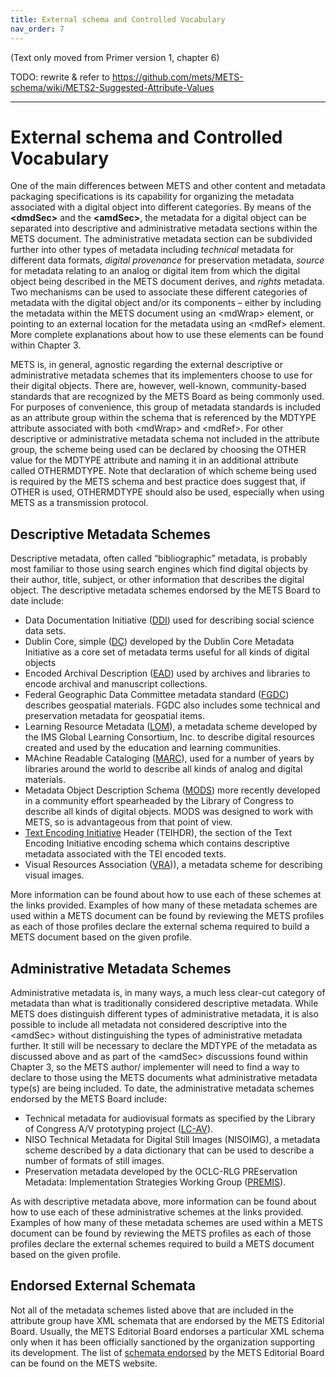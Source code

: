 ```yaml
---
title: External schema and Controlled Vocabulary
nav_order: 7
---
```


(Text only moved from Primer version 1, chapter 6)

TODO: rewrite & refer to https://github.com/mets/METS-schema/wiki/METS2-Suggested-Attribute-Values

***

# External schema and Controlled Vocabulary

One of the main differences between METS and other content and metadata packaging specifications is its capability for organizing the metadata associated with a digital object into different categories.  By means of the **&lt;dmdSec>** and the **&lt;amdSec>**, the metadata for a digital object can be separated into descriptive and administrative metadata sections within the METS document.  The administrative metadata section can be subdivided further into other types of metadata including _technical_ metadata for different data formats, _digital provenance_ for preservation metadata, _source_ for metadata relating to an analog or digital item from which the digital object being described in the METS document derives, and _rights_ metadata.  Two mechanisms can be used to associate these different categories of metadata with the digital object and/or its components – either by including the metadata within the METS document using an &lt;mdWrap> element, or pointing to an external location for the metadata using an &lt;mdRef> element.  More complete explanations about how to use these elements can be found within Chapter 3.

METS is, in general, agnostic regarding the external descriptive or administrative metadata schemes that its implementers choose to use for their digital objects.  There are, however, well-known, community-based standards that are recognized by the METS Board as being commonly used.  For purposes of convenience, this group of metadata standards is included as an attribute group within the schema that is referenced by the MDTYPE attribute associated with both &lt;mdWrap> and &lt;mdRef>.  For other descriptive or administrative metadata schema not included in the attribute group, the scheme being used can be declared by choosing the OTHER value for the MDTYPE attribute and naming it in an additional attribute called OTHERMDTYPE.  Note that declaration of which scheme being used is required by the METS schema and best practice does suggest that, if OTHER is used, OTHERMDTYPE should also be used, especially when using METS as a transmission protocol.


## **Descriptive Metadata Schemes**
Descriptive metadata, often called “bibliographic” metadata, is probably most familiar to those using search engines which find digital objects by their author, title, subject, or other information that describes the digital object.  The descriptive metadata schemes endorsed by the METS Board to date include:

* Data Documentation Initiative ([DDI](http://www.icpsr.umich.edu/DDI/)) used for describing social science data sets.
* Dublin Core, simple ([DC](http://dublincore.org/)) developed by the Dublin Core Metadata Initiative as a core set of metadata terms useful for all kinds of digital objects
* Encoded Archival Description ([EAD](http://www.loc.gov/ead/)) used by archives and libraries to encode archival and manuscript collections.
* Federal Geographic Data Committee metadata standard ([FGDC](http://www.fgdc.gov/)) describes geospatial materials.  FGDC also includes some technical and preservation metadata for geospatial items.
* Learning Resource Metadata ([LOM](http://www.imsproject.org/metadata/)), a metadata scheme developed by the IMS Global Learning Consortium, Inc. to describe digital resources created and used by the education and learning communities.  
* MAchine Readable Cataloging ([MARC](http://www.loc.gov/marc/)), used for a number of years by libraries around the world to describe all kinds of analog and digital materials. 
* Metadata Object Description Schema ([MODS](http://www.loc.gov/standards/mods/)) more recently developed in a community effort spearheaded by the Library of Congress to describe all kinds of digital objects.  MODS was designed to work with METS, so is advantageous from that point of view.
* [Text Encoding Initiative](http://www.tei-c.org/) Header (TEIHDR), the section of the Text Encoding Initiative encoding schema which contains descriptive metadata associated with the TEI encoded texts.
* Visual Resources Association ([VRA](http://www.vraweb.org/))), a metadata scheme for describing visual images.

More information can be found about how to use each of these schemes at the links provided.  Examples of how many of these metadata schemes are used within a METS document can be found by reviewing the METS profiles as each of those profiles declare the external schema required to build a METS document based on the given profile.



## **Administrative Metadata Schemes**
Administrative metadata is, in many ways, a much less clear-cut category of metadata than what is traditionally considered descriptive metadata.  While METS does distinguish different types of administrative metadata, it is also possible to include all metadata not considered descriptive into the &lt;amdSec> without distinguishing the types of administrative metadata further.  It still will be necessary to declare the MDTYPE of the metadata as discussed above and as part of the &lt;amdSec> discussions found within Chapter 3, so the METS author/ implementer will need to find a way to declare to those using the METS documents what administrative metadata type(s) are being included.  To date, the administrative metadata schemes endorsed by the METS Board include:

* Technical metadata for audiovisual formats as specified by the Library of Congress A/V prototyping project ([LC-AV](http://www.loc.gov/rr/mopic/avprot/digiprov_expl.html)).
* NISO Technical Metadata for Digital Still Images (NISOIMG), a metadata scheme described by a data dictionary that can be used to describe a number of formats of still images.
*  Preservation metadata developed by the OCLC-RLG PREservation Metadata:  Implementation Strategies Working Group (<span style="text-decoration:underline;">PREMIS</span>).

As with descriptive metadata above, more information can be found about how to use each of these administrative schemes at the links provided.  Examples of how many of these metadata schemes are used within a METS document can be found by reviewing the METS profiles as each of those profiles declare the external schemes required to build a METS document based on the given profile.



## **Endorsed External Schemata**
Not all of the metadata schemes listed above that are included in the attribute group have XML schemata that are endorsed by the METS Editorial Board.  Usually, the METS Editorial Board endorses a particular XML schema only when it has been officially sanctioned by the organization supporting its development.  The list of <span style="text-decoration:underline;">schemata endorsed</span> by the METS Editorial Board can be found on the METS website.
